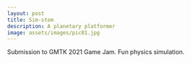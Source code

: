 ```yaml
---
layout: post
title: Sim-stem
description: A planetary platformer
image: assets/images/pic01.jpg
---
```


Submission to GMTK 2021 Game Jam. Fun physics simulation.